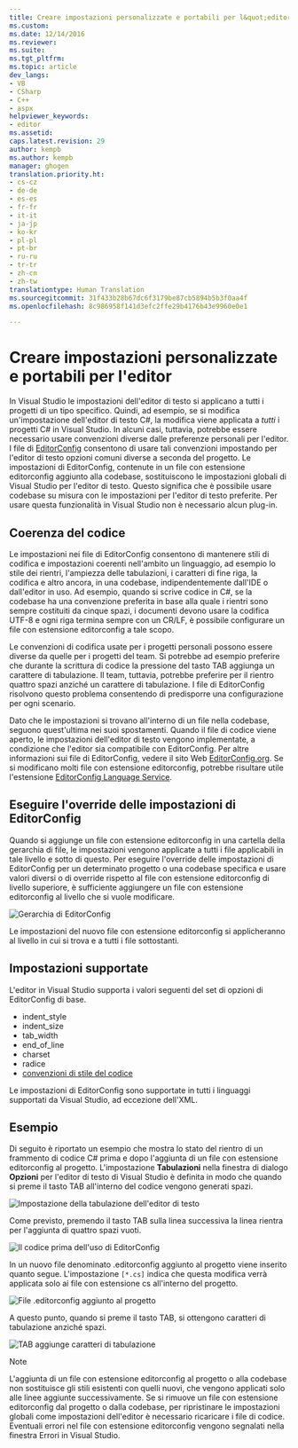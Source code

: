 ```yaml
---
title: Creare impostazioni personalizzate e portabili per l&quot;editor | Microsoft Docs
ms.custom: 
ms.date: 12/14/2016
ms.reviewer: 
ms.suite: 
ms.tgt_pltfrm: 
ms.topic: article
dev_langs:
- VB
- CSharp
- C++
- aspx
helpviewer_keywords:
- editor
ms.assetid: 
caps.latest.revision: 29
author: kempb
ms.author: kempb
manager: ghogen
translation.priority.ht:
- cs-cz
- de-de
- es-es
- fr-fr
- it-it
- ja-jp
- ko-kr
- pl-pl
- pt-br
- ru-ru
- tr-tr
- zh-cn
- zh-tw
translationtype: Human Translation
ms.sourcegitcommit: 31f433b28b67dc6f3179be87cb5894b5b3f0aa4f
ms.openlocfilehash: 8c986958f141d3efc2ffe29b4176b43e9960e0e1

---
```

# <a name="create-portable-custom-editor-settings"></a>Creare impostazioni personalizzate e portabili per l'editor
In Visual Studio le impostazioni dell'editor di testo si applicano a tutti i progetti di un tipo specifico. Quindi, ad esempio, se si modifica un'impostazione dell'editor di testo C#, la modifica viene applicata a *tutti* i progetti C# in Visual Studio. In alcuni casi, tuttavia, potrebbe essere necessario usare convenzioni diverse dalle preferenze personali per l'editor. I file di [EditorConfig](http://editorconfig.org/) consentono di usare tali convenzioni impostando per l'editor di testo opzioni comuni diverse a seconda del progetto. Le impostazioni di EditorConfig, contenute in un file con estensione editorconfig aggiunto alla codebase, sostituiscono le impostazioni globali di Visual Studio per l'editor di testo. Questo significa che è possibile usare codebase su misura con le impostazioni per l'editor di testo preferite. Per usare questa funzionalità in Visual Studio non è necessario alcun plug-in.

## <a name="coding-consistency"></a>Coerenza del codice
Le impostazioni nei file di EditorConfig consentono di mantenere stili di codifica e impostazioni coerenti nell'ambito un linguaggio, ad esempio lo stile dei rientri, l'ampiezza delle tabulazioni, i caratteri di fine riga, la codifica e altro ancora, in una codebase, indipendentemente dall'IDE o dall'editor in uso. Ad esempio, quando si scrive codice in C#, se la codebase ha una convenzione preferita in base alla quale i rientri sono sempre costituiti da cinque spazi, i documenti devono usare la codifica UTF-8 e ogni riga termina sempre con un CR/LF, è possibile configurare un file con estensione editorconfig a tale scopo.

Le convenzioni di codifica usate per i progetti personali possono essere diverse da quelle per i progetti del team. Si potrebbe ad esempio preferire che durante la scrittura di codice la pressione del tasto TAB aggiunga un carattere di tabulazione. Il team, tuttavia, potrebbe preferire per il rientro quattro spazi anziché un carattere di tabulazione. I file di EditorConfig risolvono questo problema consentendo di predisporre una configurazione per ogni scenario.

Dato che le impostazioni si trovano all'interno di un file nella codebase, seguono quest'ultima nei suoi spostamenti. Quando il file di codice viene aperto, le impostazioni dell'editor di testo vengono implementate, a condizione che l'editor sia compatibile con EditorConfig. Per altre informazioni sui file di EditorConfig, vedere il sito Web [EditorConfig.org](http://editorconfig.org/). Se si modificano molti file con estensione editorconfig, potrebbe risultare utile l'estensione [EditorConfig Language Service](https://marketplace.visualstudio.com/items?itemName=MadsKristensen.EditorConfig).

## <a name="override-editorconfig-settings"></a>Eseguire l'override delle impostazioni di EditorConfig
Quando si aggiunge un file con estensione editorconfig in una cartella della gerarchia di file, le impostazioni vengono applicate a tutti i file applicabili in tale livello e sotto di questo. Per eseguire l'override delle impostazioni di EditorConfig per un determinato progetto o una codebase specifica e usare valori diversi o di override rispetto al file con estensione editorconfig di livello superiore, è sufficiente aggiungere un file con estensione editorconfig al livello che si vuole modificare.

![Gerarchia di EditorConfig](../ide/media/vside_editorconfig_hierarchy.png)

Le impostazioni del nuovo file con estensione editorconfig si applicheranno al livello in cui si trova e a tutti i file sottostanti.

## <a name="supported-settings"></a>Impostazioni supportate
L'editor in Visual Studio supporta i valori seguenti del set di opzioni di EditorConfig di base.
- indent_style
- indent_size
- tab_width
- end_of_line
- charset
- radice
- [convenzioni di stile del codice](../ide/editorconfig-code-style-settings-reference.md)

Le impostazioni di EditorConfig sono supportate in tutti i linguaggi supportati da Visual Studio, ad eccezione dell'XML.

## <a name="example"></a>Esempio
Di seguito è riportato un esempio che mostra lo stato del rientro di un frammento di codice C# prima e dopo l'aggiunta di un file con estensione editorconfig al progetto. L'impostazione **Tabulazioni** nella finestra di dialogo **Opzioni** per l'editor di testo di Visual Studio è definita in modo che quando si preme il tasto TAB all'interno del codice vengono generati spazi.

![Impostazione della tabulazione dell'editor di testo](../ide/media/vside_editorconfig_tabsetting.png)

Come previsto, premendo il tasto TAB sulla linea successiva la linea rientra per l'aggiunta di quattro spazi vuoti.

![Il codice prima dell'uso di EditorConfig](../ide/media/vside_editorconfig_before.png)

In un nuovo file denominato .editorconfig aggiunto al progetto viene inserito quanto segue. L'impostazione `[*.cs]` indica che questa modifica verrà applicata solo ai file con estensione cs all'interno del progetto.

![File .editorconfig aggiunto al progetto](../ide/media/vside_editorconfig_addconfig.png)

A questo punto, quando si preme il tasto TAB, si ottengono caratteri di tabulazione anziché spazi.

![TAB aggiunge caratteri di tabulazione](../ide/media/vside_editorconfig_tab.png)

> [!NOTE]
>  L'aggiunta di un file con estensione editorconfig al progetto o alla codebase non sostituisce gli stili esistenti con quelli nuovi, che vengono applicati solo alle linee aggiunte successivamente. Se si rimuove un file con estensione editorconfig dal progetto o dalla codebase, per ripristinare le impostazioni globali come impostazioni dell'editor è necessario ricaricare i file di codice. Eventuali errori nel file con estensione editorconfig vengono segnalati nella finestra Errori in Visual Studio.



<!--HONumber=Feb17_HO4-->



